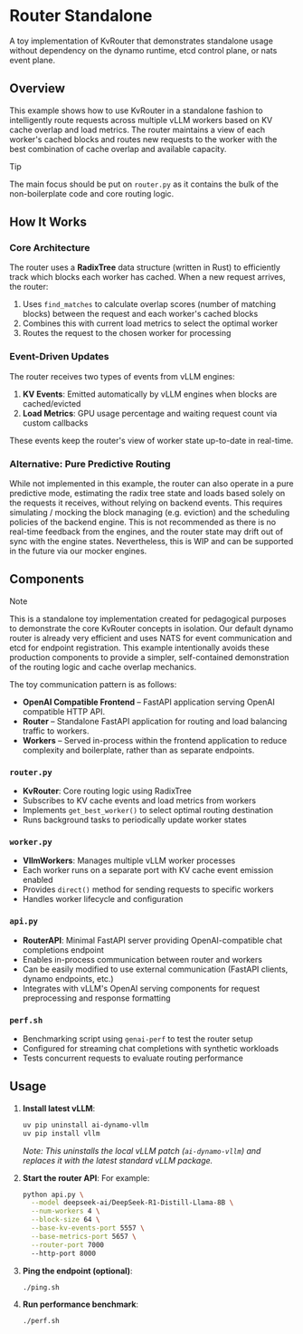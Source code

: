 <!--
SPDX-FileCopyrightText: Copyright (c) 2024-2025 NVIDIA CORPORATION & AFFILIATES. All rights reserved.
SPDX-License-Identifier: Apache-2.0

Licensed under the Apache License, Version 2.0 (the "License");
you may not use this file except in compliance with the License.
You may obtain a copy of the License at

https://www.apache.org/licenses/LICENSE-2.0

Unless required by applicable law or agreed to in writing, software
distributed under the License is distributed on an "AS IS" BASIS,
WITHOUT WARRANTIES OR CONDITIONS OF ANY KIND, either express or implied.
See the License for the specific language governing permissions and
limitations under the License.
-->

# Router Standalone

A toy implementation of KvRouter that demonstrates standalone usage without dependency on the dynamo runtime, etcd control plane, or nats event plane.

## Overview

This example shows how to use KvRouter in a standalone fashion to intelligently route requests across multiple vLLM workers based on KV cache overlap and load metrics. The router maintains a view of each worker's cached blocks and routes new requests to the worker with the best combination of cache overlap and available capacity.

> [!Tip]
> The main focus should be put on `router.py` as it contains the bulk of the non-boilerplate code and core routing logic.

## How It Works

### Core Architecture

The router uses a **RadixTree** data structure (written in Rust) to efficiently track which blocks each worker has cached. When a new request arrives, the router:

1. Uses `find_matches` to calculate overlap scores (number of matching blocks) between the request and each worker's cached blocks
2. Combines this with current load metrics to select the optimal worker
3. Routes the request to the chosen worker for processing

### Event-Driven Updates

The router receives two types of events from vLLM engines:

1. **KV Events**: Emitted automatically by vLLM engines when blocks are cached/evicted
2. **Load Metrics**: GPU usage percentage and waiting request count via custom callbacks

These events keep the router's view of worker state up-to-date in real-time.

### Alternative: Pure Predictive Routing

While not implemented in this example, the router can also operate in a pure predictive mode, estimating the radix tree state and loads based solely on the requests it receives, without relying on backend events. This requires simulating / mocking the block managing (e.g. eviction) and the scheduling policies of the backend engine. This is not recommended as there is no real-time feedback from the engines, and the router state may drift out of sync with the engine states. Nevertheless, this is WIP and can be supported in the future via our mocker engines.

## Components

> [!Note]
> This is a standalone toy implementation created for pedagogical purposes to demonstrate the core KvRouter concepts in isolation.
> Our default dynamo router is already very efficient and uses NATS for event communication and etcd for endpoint registration.
> This example intentionally avoids these production components to provide a simpler, self-contained demonstration of the routing logic and cache overlap mechanics.
>
> The toy communication pattern is as follows:
> - **OpenAI Compatible Frontend** – FastAPI application serving OpenAI compatible HTTP API.
> - **Router** – Standalone FastAPI application for routing and load balancing traffic to workers.
> - **Workers** – Served in-process within the frontend application to reduce complexity and boilerplate, rather than as separate endpoints.

### `router.py`
- **KvRouter**: Core routing logic using RadixTree
- Subscribes to KV cache events and load metrics from workers
- Implements `get_best_worker()` to select optimal routing destination
- Runs background tasks to periodically update worker states

### `worker.py`
- **VllmWorkers**: Manages multiple vLLM worker processes
- Each worker runs on a separate port with KV cache event emission enabled
- Provides `direct()` method for sending requests to specific workers
- Handles worker lifecycle and configuration

### `api.py`
- **RouterAPI**: Minimal FastAPI server providing OpenAI-compatible chat completions endpoint
- Enables in-process communication between router and workers
- Can be easily modified to use external communication (FastAPI clients, dynamo endpoints, etc.)
- Integrates with vLLM's OpenAI serving components for request preprocessing and response formatting

### `perf.sh`
- Benchmarking script using `genai-perf` to test the router setup
- Configured for streaming chat completions with synthetic workloads
- Tests concurrent requests to evaluate routing performance

## Usage

1. **Install latest vLLM**:
   ```bash
   uv pip uninstall ai-dynamo-vllm
   uv pip install vllm
   ```
   *Note: This uninstalls the local vLLM patch (`ai-dynamo-vllm`) and replaces it with the latest standard vLLM package.*

2. **Start the router API**:
   For example:
   ```bash
   python api.py \
     --model deepseek-ai/DeepSeek-R1-Distill-Llama-8B \
     --num-workers 4 \
     --block-size 64 \
     --base-kv-events-port 5557 \
     --base-metrics-port 5657 \
     --router-port 7000
     --http-port 8000
    ```

3. **Ping the endpoint (optional)**:
   ```bash
   ./ping.sh
   ```

4. **Run performance benchmark**:
   ```bash
   ./perf.sh
   ```
